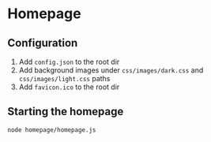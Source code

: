 # Homepage

## Configuration

1. Add `config.json` to the root dir
2. Add background images under `css/images/dark.css` and `css/images/light.css` paths
3. Add `favicon.ico` to the root dir

## Starting the homepage

```
node homepage/homepage.js
```
